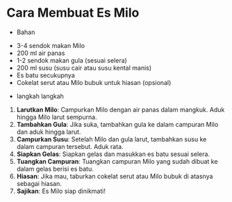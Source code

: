 # Cara Membuat Es Milo

* Bahan
- 3-4 sendok makan Milo
- 200 ml air panas
- 1-2 sendok makan gula (sesuai selera)
- 200 ml susu (susu cair atau susu kental manis)
- Es batu secukupnya
- Cokelat serut atau Milo bubuk untuk hiasan (opsional)

* langkah langkah
1. **Larutkan Milo**: Campurkan Milo dengan air panas dalam mangkuk. Aduk hingga Milo larut sempurna.
2. **Tambahkan Gula**: Jika suka, tambahkan gula ke dalam campuran Milo dan aduk hingga larut.
3. **Campurkan Susu**: Setelah Milo dan gula larut, tambahkan susu ke dalam campuran tersebut. Aduk rata.
4. **Siapkan Gelas**: Siapkan gelas dan masukkan es batu sesuai selera.
5. **Tuangkan Campuran**: Tuangkan campuran Milo yang sudah dibuat ke dalam gelas berisi es batu.
6. **Hiasan**: Jika mau, taburkan cokelat serut atau Milo bubuk di atasnya sebagai hiasan.
7. **Sajikan**: Es Milo siap dinikmati!
